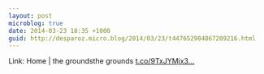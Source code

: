 ```yaml
---
layout: post
microblog: true
date: 2014-03-23 18:35 +1000
guid: http://desparoz.micro.blog/2014/03/23/t447652904867209216.html
---
```

Link: Home | the groundsthe grounds [t.co/9TxJYMjx3...](http://t.co/9TxJYMjx3F)
